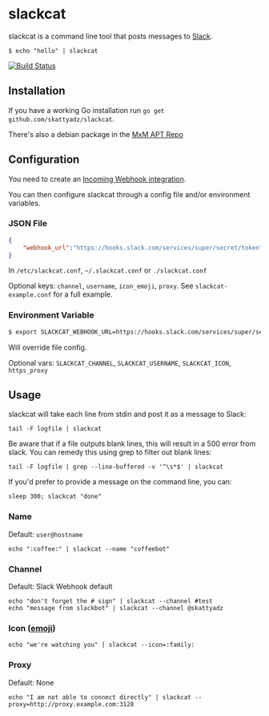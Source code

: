 # slackcat

slackcat is a command line tool that posts messages to [Slack].

    $ echo "hello" | slackcat

[![Build Status](https://travis-ci.org/ytjohn/slackcat.svg)](https://travis-ci.org/ytjohn/slackcat)

## Installation

If you have a working Go installation run `go get github.com/skattyadz/slackcat`.

There's also a debian package in the [MxM APT Repo]

## Configuration

You need to create an [Incoming Webhook integration][new-webhook].

You can then configure slackcat through a config file and/or environment variables.

### JSON File

```json
{
    "webhook_url":"https://hooks.slack.com/services/super/secret/token"
}
```

In `/etc/slackcat.conf`, `~/.slackcat.conf` or `./slackcat.conf`

Optional keys: `channel`, `username`, `icon_emoji`, `proxy`. See `slackcat-example.conf` for
a full example.


### Environment Variable

```bash
$ export SLACKCAT_WEBHOOK_URL=https://hooks.slack.com/services/super/secret/token
```

Will override file config.

Optional vars: `SLACKCAT_CHANNEL`, `SLACKCAT_USERNAME`, `SLACKCAT_ICON`, `https_proxy`

## Usage

slackcat will take each line from stdin and post it as a message to Slack:

    tail -F logfile | slackcat

Be aware that if a file outputs blank lines, this will result in a 500 error from slack. You can remedy this using
grep to filter out blank lines:

    tail -F logfile | grep --line-buffered -v '^\s*$' | slackcat

If you'd prefer to provide a message on the command line, you can:

    sleep 300; slackcat "done"

### Name
Default: `user@hostname`

    echo ":coffee:" | slackcat --name "coffeebot"

### Channel
Default: Slack Webhook default

    echo "don't forget the # sign" | slackcat --channel #test
    echo "message from slackbot" | slackcat --channel @skattyadz

### Icon ([emoji])

    echo "we're watching you" | slackcat --icon=:family:

### Proxy
Default: None

    echo "I am not able to connect directly" | slackcat --proxy=http://proxy.example.com:3128

[Slack]: http://slack.com/
[new-webhook]: https://my.slack.com/services/new/incoming-webhook
[emoji]: http://www.emoji-cheat-sheet.com/
[MxM APT repo]: http://apt.mxmdev.com/
